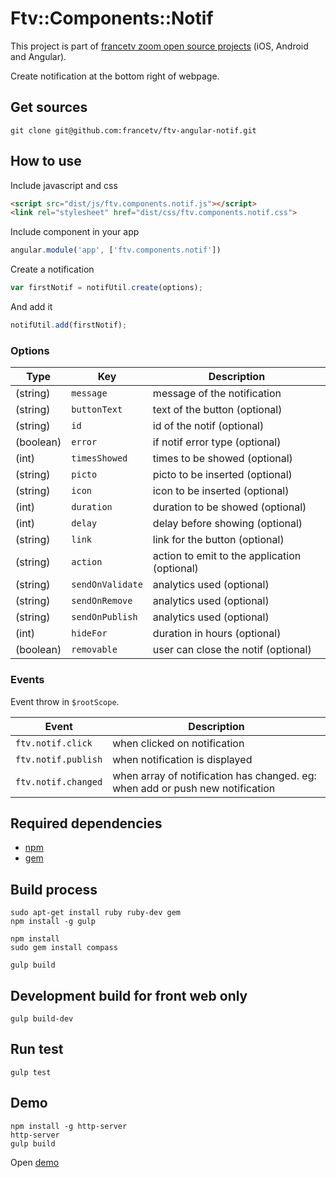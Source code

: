 # Ftv::Components::Notif

This project is part of [francetv zoom open source projects](https://github.com/francetv/zoom-public) (iOS, Android and Angular).

Create notification at the bottom right of webpage.

## Get sources

```
git clone git@github.com:francetv/ftv-angular-notif.git
```

## How to use

Include javascript and css

```html
<script src="dist/js/ftv.components.notif.js"></script>
<link rel="stylesheet" href="dist/css/ftv.components.notif.css">
```

Include component in your app

```js
angular.module('app', ['ftv.components.notif'])
```

Create a notification 

```js
var firstNotif = notifUtil.create(options);
```

And add it

```js
notifUtil.add(firstNotif);
```

### Options
| Type        | Key                 | Description
|------------ |---------------------|-------------------------------------------
| (string)    | `message`           | message of the notification
| (string)    | `buttonText`        | text of the button (optional)
| (string)    | `id`                | id of the notif (optional)
| (boolean)   | `error`             | if notif error type (optional)
| (int)       | `timesShowed`       | times to be showed (optional)
| (string)    | `picto`             | picto to be inserted (optional)
| (string)    | `icon`              | icon to be inserted (optional)
| (int)       | `duration`          | duration to be showed (optional)
| (int)       | `delay`             | delay before showing (optional)
| (string)    | `link`              | link for the button (optional)
| (string)    | `action`            | action to emit to the application (optional)
| (string)    | `sendOnValidate`    | analytics used (optional)
| (string)    | `sendOnRemove`      | analytics used (optional)
| (string)    | `sendOnPublish`     | analytics used (optional)
| (int)       | `hideFor`           | duration in hours (optional)
| (boolean)   | `removable`         | user can close the notif (optional)

### Events

Event throw in `$rootScope`.

| Event               | Description
|---------------------|-------------------------------------------------------
| `ftv.notif.click`   | when clicked on notification
| `ftv.notif.publish` | when notification is displayed
| `ftv.notif.changed` | when array of notification has changed. eg: when add or push new notification

## Required dependencies

- [npm](https://nodejs.org/)
- [gem](https://rubygems.org/)

## Build process

```
sudo apt-get install ruby ruby-dev gem
npm install -g gulp

npm install
sudo gem install compass

gulp build
```

## Development build for front web only

```
gulp build-dev
```

## Run test

```
gulp test
```

## Demo

```
npm install -g http-server
http-server
gulp build
```

Open [demo](http://127.0.0.1:8080/demo.html)
